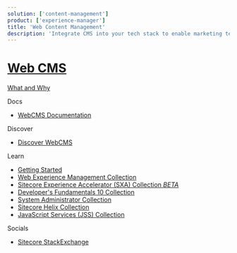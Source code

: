 ```yaml
---
solution: ['content-management']
product: ['experience-manager']
title: 'Web Content Management'
description: 'Integrate CMS into your tech stack to enable marketing teams to own the digital solutions.'
---
```


# [Web CMS](https://www.sitecore.com/products/experience-manager)

[What and Why](https://www.sitecore.com/knowledge-center/digital-marketing-resources/what-is-a-cms)

Docs

- [WebCMS Documentation](https://doc.sitecore.com/en/users/101/sitecore-experience-platform/experience-manager.html)

Discover

- [Discover WebCMS]()

Learn

- [Getting Started]()
- [Web Experience Management Collection](https://sitecore.ent.learndot.com/course/updated-web-experience-management-collection)
- [Sitecore Experience Accelerator (SXA) Collection _BETA_](https://sitecore.ent.learndot.com/course/sitecore-experience-accelerator-sxa-collection-sxa-beta)
- [Developer's Fundamentals 10 Collection](https://sitecore.ent.learndot.com/course/developers-fundamentals-10-collection)
- [System Administrator Collection](https://sitecore.ent.learndot.com/course/updated-system-administrator-collection)
- [Sitecore Helix Collection](https://sitecore.ent.learndot.com/course/sitecore-helix-collection)
- [JavaScript Services (JSS) Collection](https://sitecore.ent.learndot.com/course/java-script-services-jss-collection)

Socials

- [Sitecore StackExchange](https://sitecore.stackexchange.com/)
